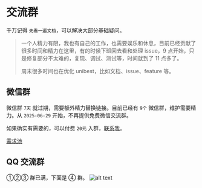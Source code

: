 # 交流群

千万记得 `先看一遍文档`，可以解决大部分基础疑问。

> 一个人精力有限，我也有自己的工作，也需要娱乐和休息，目前已经贡献了很多时间和精力在这里，有的时候下班回去看和处理 issue，9 点开始，只是修复部分不太难的，复现、调试、测试等，时间就到了 11 点多了。
>
> 周末很多时间也在优化 unibest，比如文档、issue、feature 等。

## 微信群

微信群 `7天` 就过期，需要额外精力替换链接。目前已经有 `9个` 微信群，维护需要精力。从 `2025-06-29` 开始，不再提供免费微信交流群。

如果确实有需要的，可以付费 `20元` 入群，[联系我](/advanced/contact/contact)。

[需求池](/advanced/roadmap/roadmap)

## QQ 交流群

①②③ 群已满，下面是 ④ 群。
![alt text](https://oss.laf.run/ukw0y1-site/unibest-discussion-group/qq.jpg)

